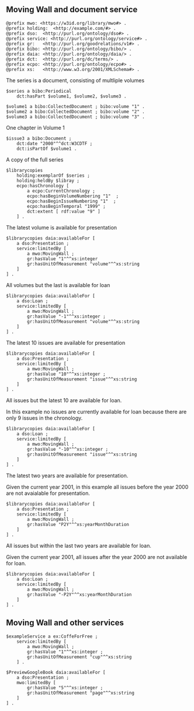 ## Moving Wall and document service

<div class="example">

    @prefix mwo: <https://w3id.org/library/mwo#> .
    @prefix holding:  <http://example.com/#> .
    @prefix dso:  <http://purl.org/ontology/dso#> .
    @prefix service: <http://purl.org/ontology/service#> .
    @prefix gr:   <http://purl.org/goodrelations/v1#> .
    @prefix bibo: <http://purl.org/ontology/bibo/> .
    @prefix daia: <http://purl.org/ontology/daia/> .
    @prefix dct:  <http://purl.org/dc/terms/> .
    @prefix ecpo: <http://purl.org/ontology/ecpo#> .
    @prefix xs:   <http://www.w3.org/2001/XMLSchema#> .


The series is a document, consisting of multliple volumes

    $series a bibo:Periodical 
        dct:hasPart $volume1, $volume2, $volume3 .

    $volume1 a bibo:CollectedDocument ; bibo:volume "1" .
    $volume2 a bibo:CollectedDocument ; bibo:volume "2" .
    $volume3 a bibo:CollectedDocument ; bibo:volume "3" .

One chapter in Volume 1

    $issue3 a bibo:Document ;
        dct:date "2000"^^dct:W3CDTF ;
        dct:isPartOf $volume1 .

A copy of the full series

    $librarycopies 
        holding:exemplarOf $series ;
        holding:heldBy $libray ;
        ecpo:hasChronology [
            a ecpo:CurrentChronology ;
            ecpo:hasBeginVolumeNumbering "1"  ;
            ecpo:hasBeginIssueNumbering "1"  ;
            ecpo:hasBeginTemporal "1999" ;
            dct:extent [ rdf:value "9" ]
        ] .
    
The latest volume is available for presentation

    $librarycopies daia:availableFor [
        a dso:Presentation ;
        service:limitedBy [
            a mwo:MovingWall ;
            gr:hasValue "1"^^xs:integer
            gr:hasUnitOfMeasurement "volume"^^xs:string
        ]
    ] .


All volumes but the last is available for loan

    $librarycopies daia:availableFor [
        a dso:Loan ;
        service:limitedBy [
            a mwo:MovingWall ;
            gr:hasValue "-1"^^xs:integer ;
            gr:hasUnitOfMeasurement "volume"^^xs:string
        ]
    ] .

The latest 10 issues are available for presentation

    $librarycopies daia:availableFor [
        a dso:Presentation ;
        service:limitedBy [
            a mwo:MovingWall ;
            gr:hasValue "10"^^xs:integer ;
            gr:hasUnitOfMeasurement "issue"^^xs:string
        ]
    ] .

All issues but the latest 10 are available for loan. 

In this example no issues are currently available for loan because there are only 9 issues in the chronology.

    $librarycopies daia:availableFor [
        a dso:Loan ;
        service:limitedBy [
            a mwo:MovingWall ;
            gr:hasValue "-10"^^xs:integer ;
            gr:hasUnitOfMeasurement "issue"^^xs:string
        ]
    ] .

The latest two years are available for presentation. 

Given the current year 2001, in this example all issues before the year 2000 are not avaialable for  presentation. 

    $librarycopies daia:availableFor [
        a dso:Presentation ;
        service:limitedBy [
            a mwo:MovingWall ;
            gr:hasValue "P2Y"^^xs:yearMonthDuration
        ]
    ] .

All issues but within the last two years are available for loan. 

Given the current year 2001, all issues after the year 2000 are not available for loan.

    $librarycopies daia:availableFor [
        a dso:Loan ;
        service:limitedBy [
            a mwo:MovingWall ;
            gr:hasValue "-P2Y"^^xs:yearMonthDuration
        ]
    ] .
</div>

## Moving Wall and other services

<div class="example">

    $exampleService a ex:CoffeForFree ;
        service:limitedBy [
            a mwo:MovingWall ;
            gr:hasValue "1"^^xs:integer ;
            gr:hasUnitOfMeasurement "cup"^^xs:string
        ] .
    
    $PreviewGoogleBook daia:availableFor [
        a dso:Presentation ;
        mwo:limitedBy [
            gr:hasValue "5"^^xs:integer ;
            gr:hasUnitOfMeasurement "page"^^xs:string
        ]
    ] .
</div>
